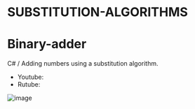 # SUBSTITUTION-ALGORITHMS

# Binary-adder

C# / Adding numbers using a substitution algorithm.

- Youtube:
- Rutube:

![image](https://github.com/user-attachments/assets/80965dfe-b565-42be-a247-abd9b1a1f00c)

 
